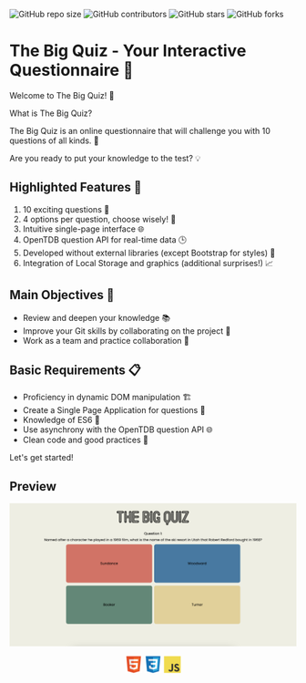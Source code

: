 ![GitHub repo size](https://img.shields.io/github/repo-size/your-username/your-repository)
![GitHub contributors](https://img.shields.io/github/contributors/your-username/your-repository)
![GitHub stars](https://img.shields.io/github/stars/your-username/your-repository?style=social)
![GitHub forks](https://img.shields.io/github/forks/your-username/your-repository?style=social)

# The Big Quiz - Your Interactive Questionnaire 🚀
Welcome to The Big Quiz! 👋

What is The Big Quiz?

The Big Quiz is an online questionnaire that will challenge you with 10 questions of all kinds. 🤔

Are you ready to put your knowledge to the test? 💡

## Highlighted Features 🌟

<ol>
  <li>10 exciting questions 🧠</li>
  <li>4 options per question, choose wisely! 🤯</li>
  <li>Intuitive single-page interface 🌐</li>
  <li>OpenTDB question API for real-time data 🕒</li>
  <li>Developed without external libraries (except Bootstrap for styles) 🎨</li>
  <li>Integration of Local Storage and graphics (additional surprises!) 📈</li>
</ol>

## Main Objectives 🎯

<ul>
  <li>Review and deepen your knowledge 📚</li>
  <li>Improve your Git skills by collaborating on the project 🐙</li>
  <li>Work as a team and practice collaboration 💪</li>
</ul>

## Basic Requirements 📋

<ul>
  <li>Proficiency in dynamic DOM manipulation 🏗️</li>
  <li>Create a Single Page Application for questions 📄</li>
  <li>Knowledge of ES6 🚀</li>
  <li>Use asynchrony with the OpenTDB question API 🌐</li>
  <li>Clean code and good practices 🧹</li>
</ul>

Let's get started!

## Preview

<p align="left">
   <img src="/assets/captura quiz.png">
   </p>

<p align="center">
  <img src="https://raw.githubusercontent.com/devicons/devicon/master/icons/html5/html5-original.svg" width="30" alt="HTML">
  <img src="https://raw.githubusercontent.com/devicons/devicon/master/icons/css3/css3-original.svg" width="30" alt "CSS">
  <img src="https://raw.githubusercontent.com/devicons/devicon/master/icons/javascript/javascript-original.svg" width="30" alt="JavaScript">
</p>

